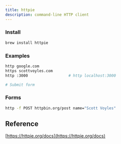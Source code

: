 ```yaml
---
title: httpie
description: command-line HTTP client
---
```


### Install

```bash
brew install httpie
```

### Examples

```bash
http google.com
https scottvoyles.com
http :3000                  # http localhost:3000

# Submit form
```

### Forms

```bash
http -f POST httpbin.org/post name="Scott Voyles"
```

## Reference

[https://httpie.org/docs](https://httpie.org/docs)
